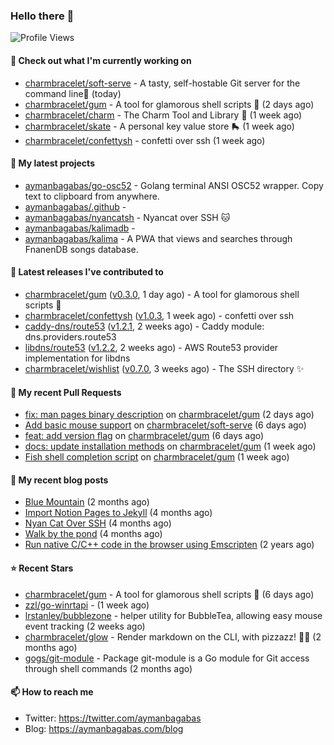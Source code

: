 ### Hello there 👋

![Profile Views](https://komarev.com/ghpvc/?username=aymanbagabas&label=PROFILE+VIEWS)

#### 👷 Check out what I'm currently working on

- [charmbracelet/soft-serve](https://github.com/charmbracelet/soft-serve) - A tasty, self-hostable Git server for the command line🍦 (today)
- [charmbracelet/gum](https://github.com/charmbracelet/gum) - A tool for glamorous shell scripts 🎀 (2 days ago)
- [charmbracelet/charm](https://github.com/charmbracelet/charm) - The Charm Tool and Library 🌟 (1 week ago)
- [charmbracelet/skate](https://github.com/charmbracelet/skate) - A personal key value store 🛼 (1 week ago)
- [charmbracelet/confettysh](https://github.com/charmbracelet/confettysh) - confetti over ssh (1 week ago)

#### 🌱 My latest projects

- [aymanbagabas/go-osc52](https://github.com/aymanbagabas/go-osc52) - Golang terminal ANSI OSC52 wrapper. Copy text to clipboard from anywhere.
- [aymanbagabas/.github](https://github.com/aymanbagabas/.github) - 
- [aymanbagabas/nyancatsh](https://github.com/aymanbagabas/nyancatsh) - Nyancat over SSH 🐱
- [aymanbagabas/kalimadb](https://github.com/aymanbagabas/kalimadb) - 
- [aymanbagabas/kalima](https://github.com/aymanbagabas/kalima) - A PWA that views and searches through FnanenDB songs database.

#### 🔭 Latest releases I've contributed to

- [charmbracelet/gum](https://github.com/charmbracelet/gum) ([v0.3.0](https://github.com/charmbracelet/gum/releases/tag/v0.3.0), 1 day ago) - A tool for glamorous shell scripts 🎀
- [charmbracelet/confettysh](https://github.com/charmbracelet/confettysh) ([v1.0.3](https://github.com/charmbracelet/confettysh/releases/tag/v1.0.3), 1 week ago) - confetti over ssh
- [caddy-dns/route53](https://github.com/caddy-dns/route53) ([v1.2.1](https://github.com/caddy-dns/route53/releases/tag/v1.2.1), 2 weeks ago) - Caddy module: dns.providers.route53
- [libdns/route53](https://github.com/libdns/route53) ([v1.2.2](https://github.com/libdns/route53/releases/tag/v1.2.2), 2 weeks ago) - AWS Route53 provider implementation for libdns
- [charmbracelet/wishlist](https://github.com/charmbracelet/wishlist) ([v0.7.0](https://github.com/charmbracelet/wishlist/releases/tag/v0.7.0), 3 weeks ago) - The SSH directory ✨

#### 🔨 My recent Pull Requests

- [fix: man pages binary description](https://github.com/charmbracelet/gum/pull/65) on [charmbracelet/gum](https://github.com/charmbracelet/gum) (2 days ago)
- [Add basic mouse support](https://github.com/charmbracelet/soft-serve/pull/132) on [charmbracelet/soft-serve](https://github.com/charmbracelet/soft-serve) (6 days ago)
- [feat: add version flag](https://github.com/charmbracelet/gum/pull/15) on [charmbracelet/gum](https://github.com/charmbracelet/gum) (6 days ago)
- [docs: update installation methods](https://github.com/charmbracelet/gum/pull/9) on [charmbracelet/gum](https://github.com/charmbracelet/gum) (1 week ago)
- [Fish shell completion script](https://github.com/charmbracelet/gum/pull/8) on [charmbracelet/gum](https://github.com/charmbracelet/gum) (1 week ago)

#### 📜 My recent blog posts

- [Blue Mountain](https://aymanbagabas.com/blog/2022/06/02/blue-mountain.html) (2 months ago)
- [Import Notion Pages to Jekyll](https://aymanbagabas.com/blog/2022/03/29/import-notion-pages-to-jekyll.html) (4 months ago)
- [Nyan Cat Over SSH](https://aymanbagabas.com/blog/2022/03/25/nyan-cat-over-ssh.html) (4 months ago)
- [Walk by the pond](https://aymanbagabas.com/blog/2022/03/10/walk-by-the-pond.html) (4 months ago)
- [Run native C/C&#43;&#43; code in the browser using Emscripten](https://aymanbagabas.com/blog/2020/11/18/run-native-c-c&#43;&#43;-code-in-the-browser-using-emscripten.html) (2 years ago)

#### ⭐ Recent Stars

- [charmbracelet/gum](https://github.com/charmbracelet/gum) - A tool for glamorous shell scripts 🎀 (6 days ago)
- [zzl/go-winrtapi](https://github.com/zzl/go-winrtapi) -  (1 week ago)
- [lrstanley/bubblezone](https://github.com/lrstanley/bubblezone) - helper utility for BubbleTea, allowing easy mouse event tracking (2 weeks ago)
- [charmbracelet/glow](https://github.com/charmbracelet/glow) - Render markdown on the CLI, with pizzazz! 💅🏻 (2 months ago)
- [gogs/git-module](https://github.com/gogs/git-module) - Package git-module is a Go module for Git access through shell commands (2 months ago)

#### 📫 How to reach me

- Twitter: https://twitter.com/aymanbagabas
- Blog: https://aymanbagabas.com/blog
